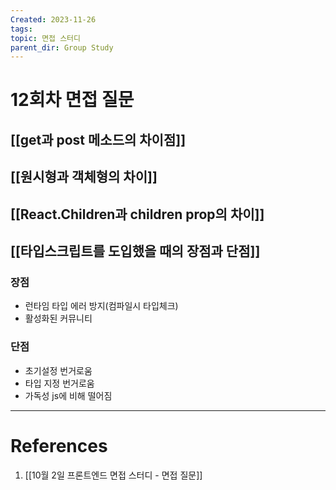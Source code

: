 ```yaml
---
Created: 2023-11-26
tags: 
topic: 면접 스터디
parent_dir: Group Study
---
```


# 12회차 면접 질문 
## [[get과 post 메소드의 차이점]]

## [[원시형과 객체형의 차이]]

## [[React.Children과 children prop의 차이]]

## [[타입스크립트를 도입했을 때의 장점과 단점]]
### 장점

- 런타임 타입 에러 방지(컴파일시 타입체크)
- 활성화된 커뮤니티

### 단점

- 초기설정 번거로움
- 타입 지정 번거로움
- 가독성 js에 비해 떨어짐

---
# References
1. [[10월 2일 프론트엔드 면접 스터디 - 면접 질문]]